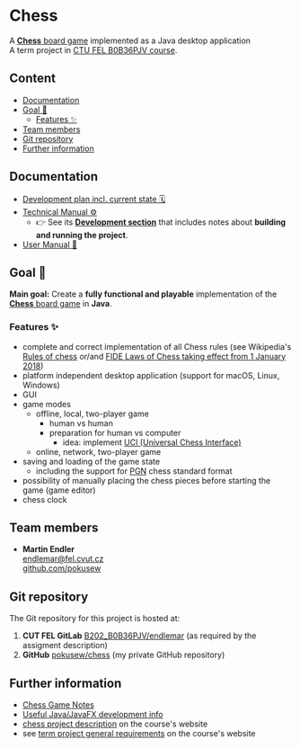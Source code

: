 # Chess

A [**Chess** board game](https://en.wikipedia.org/wiki/Chess) implemented as a Java desktop application  
A term project in [CTU FEL B0B36PJV course](https://cw.fel.cvut.cz/wiki/courses/b0b36pjv/start).


## Content

<!-- START doctoc generated TOC please keep comment here to allow auto update -->
<!-- DON'T EDIT THIS SECTION, INSTEAD RE-RUN doctoc TO UPDATE -->

- [Documentation](#documentation)
- [Goal 🎯](#goal-)
  - [Features ✨](#features-)
- [Team members](#team-members)
- [Git repository](#git-repository)
- [Further information](#further-information)

<!-- END doctoc generated TOC please keep comment here to allow auto update -->


## Documentation

* [Development plan incl. current state 🗓️](./TODO.md)
* [Technical Manual ⚙️](./docs/TECHNICAL-MANUAL.md)
    * 👉 See its **[Development section](./docs/TECHNICAL-MANUAL.md#development)** that includes notes
        about **building and running the project**.
* [User Manual 📘](./docs/USER-MANUAL.md)


## Goal 🎯

**Main goal:** Create a **fully functional and playable**
implementation of the [**Chess** board game](https://en.wikipedia.org/wiki/Chess) in **Java**.


### Features ✨

* complete and correct implementation of all Chess rules
    (see Wikipedia's [Rules of chess](https://en.wikipedia.org/wiki/Rules_of_chess)
    or/and [FIDE Laws of Chess taking effect from 1 January 2018](https://handbook.fide.com/chapter/E012018))
* platform independent desktop application (support for macOS, Linux, Windows)
* GUI
* game modes
	* offline, local, two-player game 
		* human vs human
		* preparation for human vs computer
		    * idea: implement [UCI (Universal Chess Interface)](https://www.shredderchess.com/chess-features/uci-universal-chess-interface.html)
	* online, network, two-player game
* saving and loading of the game state
    * including the support for [PGN](https://en.wikipedia.org/wiki/Portable_Game_Notation) chess standard format
* possibility of manually placing the chess pieces before starting the game (game editor)
* chess clock


## Team members

* **Martin Endler**  
  endlemar@fel.cvut.cz  
  [github.com/pokusew](https://github.com/pokusew)


## Git repository

The Git repository for this project is hosted at:
1. **CUT FEL GitLab** [B202_B0B36PJV/endlemar](https://gitlab.fel.cvut.cz/B202_B0B36PJV/endlemar) (as required by the assigment description)
2. **GitHub** [pokusew/chess](https://github.com/pokusew/chess) (my private GitHub repository)


## Further information

* [Chess Game Notes](./CHESS-GAME-NOTES.md)
* [Useful Java/JavaFX development info](./USEFUL-INFO.md)
* [chess project description](https://cw.fel.cvut.cz/wiki/courses/b0b36pjv/semestral/sachy) on the course's website
* see [term project general requirements](https://cw.fel.cvut.cz/wiki/courses/b0b36pjv/semestral/start) on the course's website

